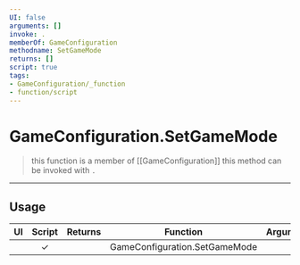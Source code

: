 ```yaml
---
UI: false
arguments: []
invoke: .
memberOf: GameConfiguration
methodname: SetGameMode
returns: []
script: true
tags:
- GameConfiguration/_function
- function/script
---
```

# GameConfiguration.SetGameMode
> this function is a member of [[GameConfiguration]]
> this method can be invoked with `.`
-----
## Usage
|  UI | Script | Returns | Function | Arguments |
|:---:|:------:|-------:|:--------:|:---------|
| |✓||GameConfiguration.SetGameMode||
